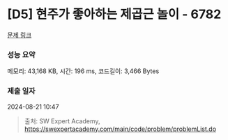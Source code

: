 # [D5] 현주가 좋아하는 제곱근 놀이 - 6782 

[문제 링크](https://swexpertacademy.com/main/code/problem/problemDetail.do?contestProbId=AWgqsAlKr9sDFAW0) 

### 성능 요약

메모리: 43,168 KB, 시간: 196 ms, 코드길이: 3,466 Bytes

### 제출 일자

2024-08-21 10:47



> 출처: SW Expert Academy, https://swexpertacademy.com/main/code/problem/problemList.do